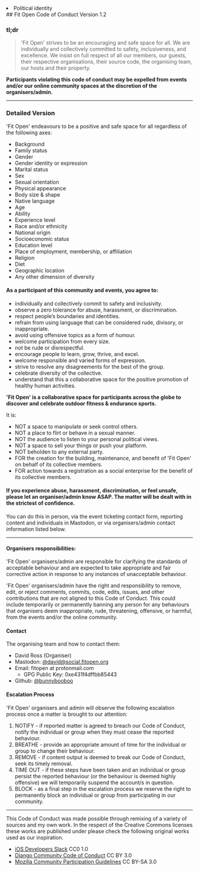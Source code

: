 <li>Political identity</li>## Fit Open Code of Conduct
Version 1.2

### tl;dr
> 'Fit Open' strives to be an encouraging and safe space for all. We are individually and collectively committed to safety, inclusiveness, and excellence. We insist on full respect of all our members, our guests, their respective organisations, their source code, the organising team, our hosts and their property.

**Participants violating this code of conduct may be expelled from events and/or our online community spaces at the discretion of the organisers/admin.**

----------------------
### Detailed Version
'Fit Open' endeavours to be a positive and safe space for all regardless of the following axes:

  * Background
  * Family status
  * Gender
  * Gender identity or expression
  * Marital status
  * Sex
  * Sexual orientation
  * Physical appearance
  * Body size & shape
  * Native language
  * Age
  * Ability
  * Experience level
  * Race and/or ethnicity
  * National origin
  * Socioeconomic status
  * Education level
  * Place of employment, membership, or affiliation
  * Religion
  * Diet
  * Geographic location
  * Any other dimension of diversity

#### As a participant of this community and events, you agree to:
  * individually and collectively commit to safety and inclusivity.
  * observe a zero tolerance for abuse, harassment, or discrimination.
  * respect people’s boundaries and identities.
  * refrain from using language that can be considered rude, divisory, or inappropriate.
  * avoid using offensive topics as a form of humour.
  * welcome participation from every size.
  * not be rude or disrespectful.
  * encourage people to learn, grow, thrive, and excel.
  * welcome responsible and varied forms of expression.
  * strive to resolve any disagreements for the best of the group.
  * celebrate diversity of the collective.
  * understand that this a collaborative space for the positive promotion of healthy human activities.

**'Fit Open' is a collaborative space for participants across the globe to discover and celebrate outdoor fitness & endurance sports.**

It is:
* NOT a space to manipulate or seek control others.
* NOT a place to flirt or behave in a sexual manner.
* NOT the audience to listen to your personal political views.
* NOT a space to sell your things or push your platform.
* NOT beholden to any external party.
* FOR the creation for the building, maintenance, and benefit of 'Fit Open' on behalf of its collective members.
* FOR action towards a registration as a social enterprise for the benefit of its collective members.

#### If you experience abuse, harassment, discrimination, or feel unsafe, please let an organiser/admin know ASAP. The matter will be dealt with in the strictest of confidence.

You can do this in person, via the event ticketing contact form, reporting content and individuals in Mastodon, or via organisers/admin contact information listed below.

----------------
#### Organisers responsibilities:
'Fit Open' organisers/admin are responsible for clarifying the standards of acceptable behaviour and are expected to take appropriate and fair corrective action in response to any instances of unacceptable behaviour.

'Fit Open' organisers/admin have the right and responsibility to remove, edit, or reject comments, commits, code, edits, issues, and other contributions that are not aligned to this Code of Conduct. This could include temporarily or permanently banning any person for any behaviours that organisers deem inappropriate, rude, threatening, offensive, or harmful, from the events and/or the online community.

#### Contact
The organising team and how to contact them:

* David Ross (Organiser)
* Mastodon: [@david@social.fitopen.org](https://social.fitopen.org/@david)
* Email: fitopen at protonmail.com
  - GPG Public Key: 0xe431f4dffbb85443
* Github: [@bunnybooboo](https://github.com/bunnybooboo)

#### Escalation Process

'Fit Open' organisers and admin will observe the following escalation process once a matter is brought to our attention:
1. NOTIFY - if reported matter is agreed to breach our Code of Conduct, notify the individual or group when they must cease the reported behaviour.
2. BREATHE - provide an appropriate amount of time for the individual or group to change their behaviour.
3. REMOVE - if content output is deemed to break our Code of Conduct, seek its timely removal.
4. TIME OUT - if these steps have been taken and an individual or group persist the reported behaviour (or the behaviour is deemed highly offensive) we will temporarily suspend the account/s in question.
5. BLOCK - as a final step in the escalation process we reserve the right to permanently block an individual or group from participating in our community.

-----------
This Code of Conduct was made possible through remixing of a variety of sources and my own work. In the respect of the Creative Commons licenses these works are published under please check the following original works used as our inspiration.
* [iOS Developers Slack](https://github.com/iOS-Developers-Slack/Code-Of-Conduct) CC0 1.0
* [Django Community Code of Conduct](https://www.djangoproject.com/conduct/) CC BY 3.0
* [Mozilla Community Participation Guidelines](https://www.mozilla.org/en-US/about/governance/policies/participation/) CC BY-SA 3.0
